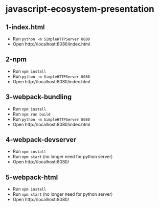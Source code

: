 javascript-ecosystem-presentation
=================================

## 1-index.html
* Run `python -m SimpleHTTPServer 8080`
* Open http://localhost:8080/index.html

## 2-npm
* Run `npm install`
* Run `python -m SimpleHTTPServer 8080`
* Open http://localhost:8080/index.html

## 3-webpack-bundling
* Run `npm install`
* Run `npm run build`
* Run `python -m SimpleHTTPServer 8080`
* Open http://localhost:8080/index.html

## 4-webpack-devserver
* Run `npm install`
* Run `npm start` (no longer need for python server)
* Open http://localhost:8080/

## 5-webpack-html
* Run `npm install`
* Run `npm start` (no longer need for python server)
* Open http://localhost:8080/
